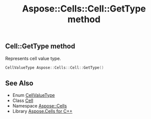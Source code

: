 ﻿---
title: Aspose::Cells::Cell::GetType method
linktitle: GetType
second_title: Aspose.Cells for C++ API Reference
description: 'Aspose::Cells::Cell::GetType method. Represents cell value type in C++.'
type: docs
weight: 1300
url: /cpp/aspose.cells/cell/gettype/
---
## Cell::GetType method


Represents cell value type.

```cpp
CellValueType Aspose::Cells::Cell::GetType()
```

## See Also

* Enum [CellValueType](../../cellvaluetype/)
* Class [Cell](../)
* Namespace [Aspose::Cells](../../)
* Library [Aspose.Cells for C++](../../../)
